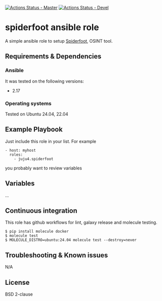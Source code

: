 [![Actions Status - Master](https://github.com/juju4/ansible-spiderfoot/workflows/AnsibleCI/badge.svg)](https://github.com/juju4/ansible-spiderfoot/actions?query=branch%3Amaster)
[![Actions Status - Devel](https://github.com/juju4/ansible-spiderfoot/workflows/AnsibleCI/badge.svg?branch=devel)](https://github.com/juju4/ansible-spiderfoot/actions?query=branch%3Adevel)

# spiderfoot ansible role

A simple ansible role to setup [Spiderfoot](https://github.com/smicallef/spiderfoot), OSINT tool.

## Requirements & Dependencies

### Ansible
It was tested on the following versions:
 * 2.17

### Operating systems

Tested on Ubuntu 24.04, 22.04

## Example Playbook

Just include this role in your list.
For example

```
- host: myhost
  roles:
    - juju4.spiderfoot
```

you probably want to review variables

## Variables

...

## Continuous integration

This role has github workflows for lint, galaxy release and molecule testing.

```
$ pip install molecule docker
$ molecule test
$ MOLECULE_DISTRO=ubuntu:24.04 molecule test --destroy=never
```


## Troubleshooting & Known issues

N/A

## License

BSD 2-clause

